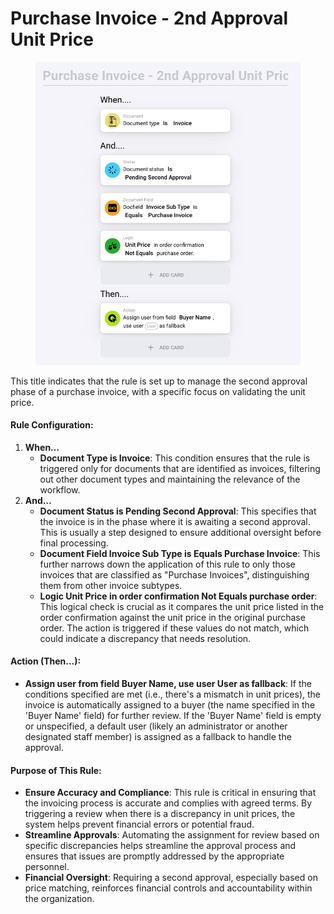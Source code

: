 # Purchase Invoice - 2nd Approval Unit Price

<figure><img src="../../../../.gitbook/assets/Bildschirmfoto 2024-05-03 um 14.55.09.png" alt=""><figcaption></figcaption></figure>

This title indicates that the rule is set up to manage the second approval phase of a purchase invoice, with a specific focus on validating the unit price.

#### Rule Configuration:

1. **When…**
   * **Document Type is Invoice**: This condition ensures that the rule is triggered only for documents that are identified as invoices, filtering out other document types and maintaining the relevance of the workflow.
2. **And…**
   * **Document Status is Pending Second Approval**: This specifies that the invoice is in the phase where it is awaiting a second approval. This is usually a step designed to ensure additional oversight before final processing.
   * **Document Field Invoice Sub Type is Equals Purchase Invoice**: This further narrows down the application of this rule to only those invoices that are classified as "Purchase Invoices", distinguishing them from other invoice subtypes.
   * **Logic Unit Price in order confirmation Not Equals purchase order**: This logical check is crucial as it compares the unit price listed in the order confirmation against the unit price in the original purchase order. The action is triggered if these values do not match, which could indicate a discrepancy that needs resolution.

#### Action (Then…):

* **Assign user from field Buyer Name, use user User as fallback**: If the conditions specified are met (i.e., there's a mismatch in unit prices), the invoice is automatically assigned to a buyer (the name specified in the 'Buyer Name' field) for further review. If the 'Buyer Name' field is empty or unspecified, a default user (likely an administrator or another designated staff member) is assigned as a fallback to handle the approval.

#### Purpose of This Rule:

* **Ensure Accuracy and Compliance**: This rule is critical in ensuring that the invoicing process is accurate and complies with agreed terms. By triggering a review when there is a discrepancy in unit prices, the system helps prevent financial errors or potential fraud.
* **Streamline Approvals**: Automating the assignment for review based on specific discrepancies helps streamline the approval process and ensures that issues are promptly addressed by the appropriate personnel.
* **Financial Oversight**: Requiring a second approval, especially based on price matching, reinforces financial controls and accountability within the organization.
